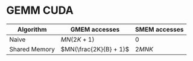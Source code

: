 <!-- **************************************************
Copyright (c) 2025, Mayank Mishra
************************************************** -->

# GEMM CUDA

| Algorithm    | GMEM accesses | SMEM accesses |
| -------- | ------- | - |
| Naive | $MN(2K+1)$ | 0 |
| Shared Memory | $MN(\frac{2K}{B} + 1)$ | $2MNK$ |
